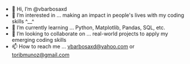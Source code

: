 - 👋 Hi, I’m @vbarbosaxd
- 👀 I’m interested in ... making an impact in people's lives with my coding skills ^__^
- 🌱 I’m currently learning ... Python, Matplotlib, Pandas, SQL, etc.
- 💞️ I’m looking to collaborate on ... real-world projects to apply my emerging coding skills
- 📫 How to reach me ... vbarbosaxd@yahoo.com or toribmunoz@gmail.com

<!---
vbarbosaxd/vbarbosaxd is a ✨ special ✨ repository because its `README.md` (this file) appears on your GitHub profile.
You can click the Preview link to take a look at your changes.
--->
